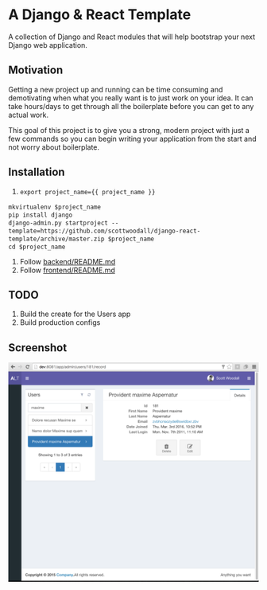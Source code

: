 # A Django & React Template
A collection of Django and React modules that will help bootstrap your next Django web
application.

## Motivation
Getting a new project up and running can be time consuming and demotivating when
what you really want is to just work on your idea. It can take hours/days to get
through all the boilerplate before you can get to any actual work.

This goal of this project is to give you a strong, modern project with just a few
commands so you can begin writing your application from the start and not worry about
boilerplate.

## Installation

1. `export project_name={{ project_name }}`
```
mkvirtualenv $project_name
pip install django
django-admin.py startproject --template=https://github.com/scottwoodall/django-react-template/archive/master.zip $project_name
cd $project_name
```
1. Follow [backend/README.md](backend/README.md)
1. Follow [frontend/README.md](frontend/README.md)

## TODO
1. Build the create for the Users app
1. Build production configs

## Screenshot
![screenshot](screenshot.png)
